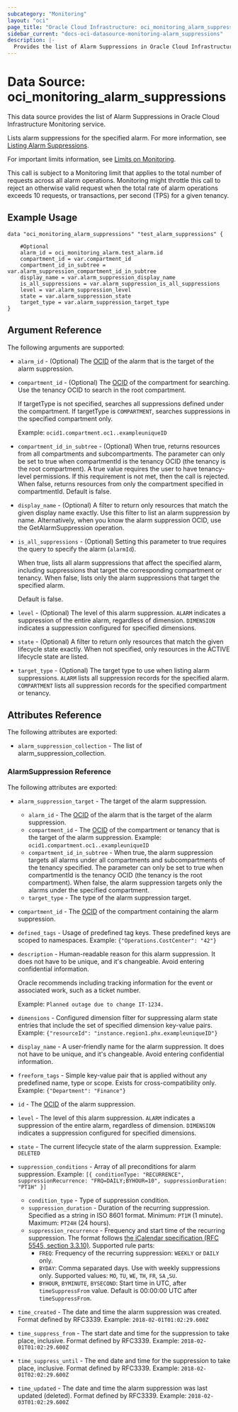 ```yaml
---
subcategory: "Monitoring"
layout: "oci"
page_title: "Oracle Cloud Infrastructure: oci_monitoring_alarm_suppressions"
sidebar_current: "docs-oci-datasource-monitoring-alarm_suppressions"
description: |-
  Provides the list of Alarm Suppressions in Oracle Cloud Infrastructure Monitoring service
---
```


# Data Source: oci_monitoring_alarm_suppressions
This data source provides the list of Alarm Suppressions in Oracle Cloud Infrastructure Monitoring service.

Lists alarm suppressions for the specified alarm. For more information, see
[Listing Alarm Suppressions](https://docs.cloud.oracle.com/iaas/Content/Monitoring/Tasks/list-alarm-suppression.htm).

For important limits information, see
[Limits on Monitoring](https://docs.cloud.oracle.com/iaas/Content/Monitoring/Concepts/monitoringoverview.htm#limits).

This call is subject to a Monitoring limit that applies to the total number of requests across all alarm operations.
Monitoring might throttle this call to reject an otherwise valid request when the total rate of alarm operations exceeds 10 requests,
or transactions, per second (TPS) for a given tenancy.


## Example Usage

```hcl
data "oci_monitoring_alarm_suppressions" "test_alarm_suppressions" {

	#Optional
	alarm_id = oci_monitoring_alarm.test_alarm.id
	compartment_id = var.compartment_id
	compartment_id_in_subtree = var.alarm_suppression_compartment_id_in_subtree
	display_name = var.alarm_suppression_display_name
	is_all_suppressions = var.alarm_suppression_is_all_suppressions
	level = var.alarm_suppression_level
	state = var.alarm_suppression_state
	target_type = var.alarm_suppression_target_type
}
```

## Argument Reference

The following arguments are supported:

* `alarm_id` - (Optional) The [OCID](https://docs.cloud.oracle.com/iaas/Content/General/Concepts/identifiers.htm) of the alarm that is the target of the alarm suppression.
* `compartment_id` - (Optional) The [OCID](https://docs.cloud.oracle.com/iaas/Content/General/Concepts/identifiers.htm) of the compartment for searching.  Use the tenancy OCID to search in the root compartment.

	If targetType is not specified, searches all suppressions defined under the compartment.  If targetType is `COMPARTMENT`, searches suppressions in the specified compartment only.

	Example: `ocid1.compartment.oc1..exampleuniqueID` 
* `compartment_id_in_subtree` - (Optional) When true, returns resources from all compartments and subcompartments. The parameter can only be set to true when compartmentId is the tenancy OCID (the tenancy is the root compartment). A true value requires the user to have tenancy-level permissions. If this requirement is not met, then the call is rejected. When false, returns resources from only the compartment specified in compartmentId. Default is false. 
* `display_name` - (Optional) A filter to return only resources that match the given display name exactly. Use this filter to list an alarm suppression by name. Alternatively, when you know the alarm suppression OCID, use the GetAlarmSuppression operation. 
* `is_all_suppressions` - (Optional) Setting this parameter to true requires the query to specify the alarm (`alarmId`).

	When true, lists all alarm suppressions that affect the specified alarm, including suppressions that target the corresponding compartment or tenancy. When false, lists only the alarm suppressions that target the specified alarm.

	Default is false. 
* `level` - (Optional) The level of this alarm suppression. `ALARM` indicates a suppression of the entire alarm, regardless of dimension. `DIMENSION` indicates a suppression configured for specified dimensions. 
* `state` - (Optional) A filter to return only resources that match the given lifecycle state exactly. When not specified, only resources in the ACTIVE lifecycle state are listed. 
* `target_type` - (Optional) The target type to use when listing alarm suppressions.     `ALARM` lists all suppression records for the specified alarm. `COMPARTMENT` lists all suppression records for the specified compartment or tenancy. 


## Attributes Reference

The following attributes are exported:

* `alarm_suppression_collection` - The list of alarm_suppression_collection.

### AlarmSuppression Reference

The following attributes are exported:

* `alarm_suppression_target` - The target of the alarm suppression.
	* `alarm_id` - The [OCID](https://docs.cloud.oracle.com/iaas/Content/General/Concepts/identifiers.htm) of the alarm that is the target of the alarm suppression.
	* `compartment_id` - The [OCID](https://docs.cloud.oracle.com/iaas/Content/General/Concepts/identifiers.htm) of the compartment or tenancy that is the  target of the alarm suppression. Example: `ocid1.compartment.oc1..exampleuniqueID` 
	* `compartment_id_in_subtree` - When true, the alarm suppression targets all alarms under all compartments and subcompartments of  the tenancy specified. The parameter can only be set to true when compartmentId is the tenancy OCID  (the tenancy is the root compartment). When false, the alarm suppression targets only the alarms under the specified compartment. 
	* `target_type` - The type of the alarm suppression target.
* `compartment_id` - The [OCID](https://docs.cloud.oracle.com/iaas/Content/General/Concepts/identifiers.htm) of the compartment containing the alarm suppression.
* `defined_tags` - Usage of predefined tag keys. These predefined keys are scoped to namespaces. Example: `{"Operations.CostCenter": "42"}` 
* `description` - Human-readable reason for this alarm suppression. It does not have to be unique, and it's changeable. Avoid entering confidential information.

	Oracle recommends including tracking information for the event or associated work, such as a ticket number.

	Example: `Planned outage due to change IT-1234.` 
* `dimensions` - Configured dimension filter for suppressing alarm state entries that include the set of specified dimension key-value pairs.  Example: `{"resourceId": "instance.region1.phx.exampleuniqueID"}` 
* `display_name` - A user-friendly name for the alarm suppression. It does not have to be unique, and it's changeable. Avoid entering confidential information.
* `freeform_tags` - Simple key-value pair that is applied without any predefined name, type or scope. Exists for cross-compatibility only. Example: `{"Department": "Finance"}` 
* `id` - The [OCID](https://docs.cloud.oracle.com/iaas/Content/General/Concepts/identifiers.htm) of the alarm suppression.
* `level` - The level of this alarm suppression. `ALARM` indicates a suppression of the entire alarm, regardless of dimension. `DIMENSION` indicates a suppression configured for specified dimensions. 
* `state` - The current lifecycle state of the alarm suppression.  Example: `DELETED` 
* `suppression_conditions` - Array of all preconditions for alarm suppression. Example: `[{ conditionType: "RECURRENCE", suppressionRecurrence: "FRQ=DAILY;BYHOUR=10", suppressionDuration: "PT1H" }]` 
	* `condition_type` - Type of suppression condition.
	* `suppression_duration` - Duration of the recurring suppression. Specified as a string in ISO 8601 format. Minimum: `PT1M` (1 minute). Maximum: `PT24H` (24 hours). 
	* `suppression_recurrence` - Frequency and start time of the recurring suppression. The format follows [the iCalendar specification (RFC 5545, section 3.3.10)](https://datatracker.ietf.org/doc/html/rfc5545#section-3.3.10). Supported rule parts:
		* `FREQ`: Frequency of the recurring suppression: `WEEKLY` or `DAILY` only.
		* `BYDAY`: Comma separated days. Use with weekly suppressions only. Supported values: `MO`, `TU`, `WE`, `TH`, `FR`, `SA` ,`SU`.
		* `BYHOUR`, `BYMINUTE`, `BYSECOND`: Start time in UTC, after `timeSuppressFrom` value. Default is 00:00:00 UTC after `timeSuppressFrom`. 
* `time_created` - The date and time the alarm suppression was created. Format defined by RFC3339.  Example: `2018-02-01T01:02:29.600Z` 
* `time_suppress_from` - The start date and time for the suppression to take place, inclusive. Format defined by RFC3339.  Example: `2018-02-01T01:02:29.600Z` 
* `time_suppress_until` - The end date and time for the suppression to take place, inclusive. Format defined by RFC3339.  Example: `2018-02-01T02:02:29.600Z` 
* `time_updated` - The date and time the alarm suppression was last updated (deleted). Format defined by RFC3339.  Example: `2018-02-03T01:02:29.600Z` 


